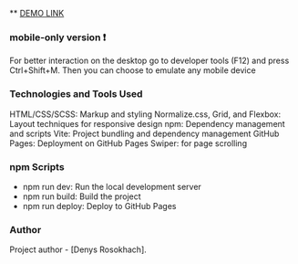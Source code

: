 ** [DEMO LINK](https://denzzlle171.github.io/megogo/)

### mobile-only version ❗
For better interaction on the desktop go to developer tools (F12)
and press Ctrl+Shift+M. 
Then you can choose to emulate any mobile device

### Technologies and Tools Used

HTML/CSS/SCSS: Markup and styling
Normalize.css, Grid, and Flexbox: Layout techniques for responsive design
npm: Dependency management and scripts
Vite: Project bundling and dependency management
GitHub Pages: Deployment on GitHub Pages
Swiper: for page scrolling

### npm Scripts
 - npm run dev: Run the local development server
 - npm run build: Build the project
 - npm run deploy: Deploy to GitHub Pages

### Author
Project author - [Denys Rosokhach].